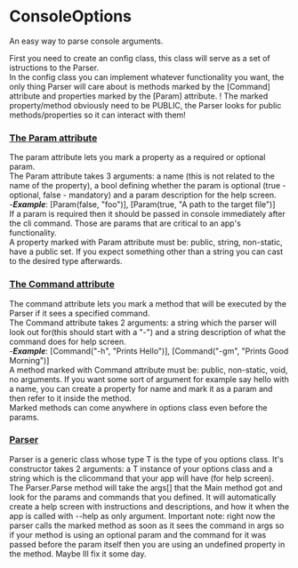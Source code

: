 # ConsoleOptions
An easy way to parse console arguments.

First you need to create an config class, this class will serve as a set of istructions to the Parser.  
In the config class you can implement whatever functionality you want, the only thing Parser will care about is methods marked by the [Command] attribute and properties marked by the [Param] attribute. ! The marked property/method obviously need to be PUBLIC, the Parser looks for public methods/properties so it can interact with them!

### <ins>The Param attribute</ins>
The param attribute lets you mark a property as a required or optional param.  
The Param attribute takes 3 arguments: a name (this is not related to the name of the property), a bool defining whether the param is optional (true - optional, false - mandatory) and a param description for the help screen.   
-***Example***: [Param(false, "foo")], [Param(true, "A path to the target file")]  
If a param is required then it should be passed in console immediately after the cli command. Those are params that are critical to an app's
functionality.  
A property marked with Param attribute must be: public, string, non-static, have a public set. If you expect something other than a string you can cast to the desired type afterwards. 

### <ins>The Command attribute</ins>
The command attribute lets you mark a method that will be executed by the Parser if it sees a specified command.  
The Command attribute takes 2 arguments: a string which the parser will look out for(this should start with a "-") and a string description of what the command does for help screen.  
-***Example***: [Command("-h", "Prints Hello")], [Command("-gm", "Prints Good Morning")]  
A method marked with Command attribute must be: public, non-static, void, no arguments. If you want some sort of argument for example say hello with a name, you can create a property for name and mark it as a param and then refer to it inside the method.  
Marked methods can come anywhere in options class even before the params. 

### <ins>Parser</ins>
Parser is a generic class whose type T is the type of you options class. It's constructor takes 2 arguments: a T instance of your options class and a string which is the clicommand that your app will have (for help screen).  
The Parser.Parse method will take the args[] that the Main method got and look for the params and commands that you defined. It will automatically create a help screen with instructions and descriptions, and how it when the app is called with --help as only argument. Important note: right now the parser calls the marked method as soon as it sees the command in args so if your method is using an optional param and the command for it was passed before the param itself then you are using an undefined property in the method. Maybe Ill fix it some day.
